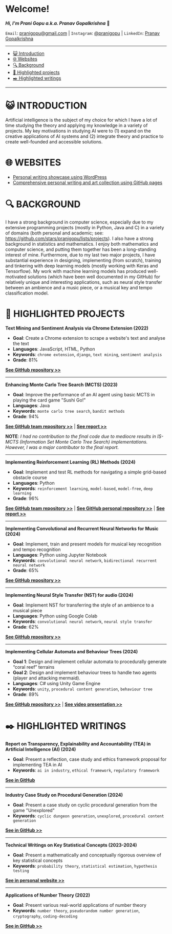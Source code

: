 <h1>Welcome!</h1>

**_Hi, I'm Prani Gopu a.k.a. Pranav Gopalkrishna_** 👋

`Email`: pranigopu@gmail.com | `Instagram`: [@pranigopu](https://www.instagram.com/pranigopu/) | `LinkedIn`: [Pranav Gopalkrishna](www.linkedin.com/in/pranav-gopalkrishna-3a8a37166)

---

- [:smiley_cat: Introduction](#smiley_cat-introduction)
- [:globe_with_meridians: Websites](#globe_with_meridians-websites)
- [:mag: Background](#mag-background)
- [:hammer: Highlighted projects](#hammer-highlighted-projects)
- [:black_nib: Highlighted writings](#black_nib-highlighted-writings)

---

# :smiley_cat: INTRODUCTION
Artificial intelligence is the subject of my choice for which I have a lot of time studying the theory and applying my knowledge in a variety of projects. My key motivations in studying AI were to (1) expand on the creative applications of AI systems and (2) integrate theory and practice to create well-founded and accessible solutions.

# :globe_with_meridians: WEBSITES
- [Personal writing showcase using WordPress](https://pranigopu.wordpress.com/)
- [Comprehensive personal writing and art collection using GitHub pages](https://pranigopu.github.io/)

# :mag: BACKGROUND
I have a strong background in computer science, especially due to my extensive programming projects (mostly in Python, Java and C) in a variety of domains (both personal and academic; see: https://github.com/stars/pranigopu/lists/projects). I also have a strong background in statistics and mathematics. I enjoy both mathematics and computer science, and putting them together has been a long-standing interest of mine. Furthermore, due to my last two major projects, I have substantial experience in designing, implementing (from scratch), training and tinkering with deep learning models (mostly working with Keras and Tensorflow). My work with machine learning models has produced well-motivated solutions (which have been well documented in my GitHub) for relatively unique and interesting applications, such as neural style transfer between an ambience and a music piece, or a musical key and tempo classification model.
 
# :hammer: HIGHLIGHTED PROJECTS
**Text Mining and Sentiment Analysis via Chrome Extension (2022)**

- **Goal**: Create a Chrome extension to scrape a website's text and analyse the text
- **Languages**: JavaScript, HTML, Python
 - **Keywords**: `chrome extension`, `django`, `text mining`, `sentiment analysis`
- **Grade**: 81%

[**See GitHub repository >>**](https://github.com/pranigopu/sentiMiner)

---

**Enhancing Monte Carlo Tree Search (MCTS) (2023)**

- **Goal**: Improve the performance of an AI agent using basic MCTS in playing the card game "Sushi Go!"
- **Languages**: Java
- **Keywords**: `monte carlo tree search`, `bandit methods`
- **Grade**: 94%

[**See GitHub team repository >>**](https://github.com/grahaminn/AIinGames-Assignment1) | [**See report >>**](https://github.com/pranigopu/artificialIntelligence-in-games/blob/main/assignment1/REPORT.pdf)

**NOTE**: _I had no contribution to the final code due to mediocre results in IS-MCTS (Information Set Monte Carlo Tree Search) implementations. However, I was a major contributor to the final report._

---

**Implementing Reinforcement Learning (RL) Methods (2024)**

- **Goal**: Implement and test RL methods for navigating a simple grid-based obstacle course
- **Languages**: Python
- **Keywords**: `reinforcement learning`, `model-based`, `model-free`, `deep learning`
- **Grade**: 96%

[**See GitHub team repository >>**](https://github.com/nocommentcode/ecs7002_assignment_2) | [**See GitHub personal repository >>**](https://github.com/pranigopu/frozenLake) | [**See report >>**](https://github.com/pranigopu/frozenLake/blob/main/report/finalReport.pdf)

---

**Implementing Convolutional and Recurrent Neural Networks for Music (2024)**

- **Goal**: Implement, train and present models for musical key recognition and tempo recognition
- **Languages**: Python using Jupyter Notebook
- **Keywords**: `convolutional neural network`, `bidirectional recurrent neural network`
- **Grade**: 65%

[**See GitHub repository >>**](https://github.com/pranigopu/key--tempo-deepLearning)

---

**Implementing Neural Style Transfer (NST) for audio (2024)**

- **Goal**: Implement NST for transferring the style of an ambience to a musical piece
- **Languages**: Python using Google Colab
- **Keywords**: `convolutional neural network`, `neural style transfer`
- **Grade**: 62%

[**See GitHub repository >>**](https://github.com/pranigopu/ambience-to-music-neuralStyleTransfer)

---

**Implementing Cellular Automata and Behaviour Trees (2024)**

- **Goal 1**: Design and implement cellular automata to procedurally generate “coral reef” terrains
- **Goal 2**: Design and implement behaviour trees to handle two agents (player and attacking mermaid).
- **Languages**: C# using Unity Game Engine
- **Keywords**: `unity`, `procedural content generation`, `behaviour tree`
- **Grade**: 89%

[**See GitHub repository >>**](https://github.com/pranigopu/diver-vs-mermaid) | [**See video presentation >>**](https://www.youtube.com/watch?v=sJMKtEH5r3g)

# :black_nib: HIGHLIGHTED WRITINGS
**Report on Transparency, Explainability and Accountability (TEA) in Artificial Intelligence (AI) (2024)**

- **Goal**: Present a reflection, case study and ethics framework proposal for implementing TEA in AI
- **Keywords**: `ai in industry`,  `ethical framework`, `regulatory framework`

[**See in GitHub**](https://github.com/pranigopu/ethics--regulation--law-for-intelligentSystems/blob/main/finalCoursework/SUBMISSION.pdf)

---

**Industry Case Study on Procedural Generation (2024)**

- **Goal**: Present a case study on cyclic procedural generation from the game "Unexplored"
- **Keywords**: `cyclic dungeon generation`, `unexplored`, `procedural content generation`

[**See in GitHub >>**](https://github.com/pranigopu/interactiveAgents--proceduralGeneration/blob/main/caseStudy/Cyclic%20Generation.pdf)

---

**Technical Writings on Key Statistical Concepts (2023-2024)**

- **Goal**: Present a mathematically and conceptually rigorous overview of key statistical concepts
- **Keywords**: `probability theory`, `statistical estimation`, `hypothesis testing`

[**See in personal website >>**](https://pranigopu.github.io/statistics/)

---

**Applications of Number Theory (2022)**

- **Goal**: Present various real-world applications of number theory
- **Keywords**: `number theory`, `pseudorandom number generation`, `cryptography`, `coding-decoding`

[**See in GitHub >>**](https://github.com/pranigopu/mathematics/tree/main/numberTheory/applicationsOfNumberTheory)

<!---
pranigopu/pranigopu is a ✨ special ✨ repository because its `README.md` (this file) appears on your GitHub profile.
You can click the Preview link to take a look at your changes.
--->

